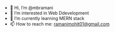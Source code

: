 - 👋 Hi, I’m @mbramani
- 👀 I’m interested in Web Ddevelopment
- 🌱 I’m currently learning MERN stack
- 📫 How to reach me: ramanimohit01@gmail.com


<!---
mbramani/mbramani is a ✨ special ✨ repository because its `README.md` (this file) appears on your GitHub profile.
You can click the Preview link to take a look at your changes.
--->
